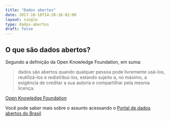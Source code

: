 ```yaml
---
title: "Dados abertos"
date: 2017-10-18T14:20:16-02:00
layout: single
type: dados-abertos
draft: false
---
```


O que são dados abertos?
------

Segundo a definição da Open Knowledge Foundation, em suma:

> dados são abertos quando qualquer pessoa pode livremente usá-los, reutilizá-los e redistribuí-los, estando sujeito a, no máximo, a exigência de creditar a sua autoria e compartilhar pela mesma licença.

[Open Knowledge Foundation](http://opendatahandbook.org/guide/pt_BR/what-is-open-data/)

Você pode saber mais sobre o assunto acessando o [Portal de dados abertos do Brasil](http://dados.gov.br/pagina/dados-abertos)

<!--
API para desenvolvedores
------

Você também pode consultar os dados que estão armazenados no DONM via API.

Para saber mais, navegue até a seção API
-->
